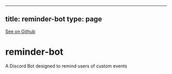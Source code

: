 
---
title: reminder-bot
type: page
---

[See on Github](https://github.com/jakeroggenbuck/reminder-bot/)

# reminder-bot
A Discord Bot designed to remind users of custom events
